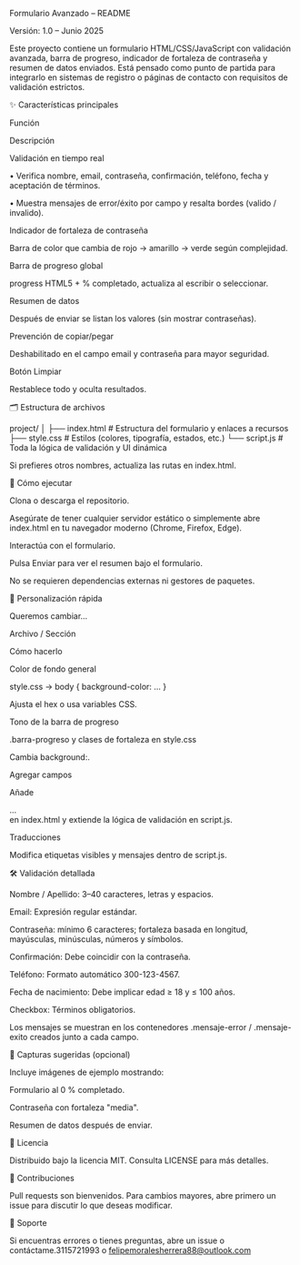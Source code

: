 Formulario Avanzado – README

Versión: 1.0 – Junio 2025

Este proyecto contiene un formulario HTML/CSS/JavaScript con validación avanzada, barra de progreso, indicador de fortaleza de contraseña y resumen de datos enviados. Está pensado como punto de partida para integrarlo en sistemas de registro o páginas de contacto con requisitos de validación estrictos.

✨ Características principales

Función

Descripción

Validación en tiempo real

• Verifica nombre, email, contraseña, confirmación, teléfono, fecha y aceptación de términos.

• Muestra mensajes de error/éxito por campo y resalta bordes (valido / invalido).

Indicador de fortaleza de contraseña

Barra de color que cambia de rojo → amarillo → verde según complejidad.

Barra de progreso global

progress HTML5 + % completado, actualiza al escribir o seleccionar.

Resumen de datos

Después de enviar se listan los valores (sin mostrar contraseñas).

Prevención de copiar/pegar

Deshabilitado en el campo email y contraseña para mayor seguridad.

Botón Limpiar

Restablece todo y oculta resultados.

🗂️ Estructura de archivos

project/
│
├── index.html      # Estructura del formulario y enlaces a recursos
├── style.css       # Estilos (colores, tipografía, estados, etc.)
└── script.js       # Toda la lógica de validación y UI dinámica

Si prefieres otros nombres, actualiza las rutas en index.html.

🚀 Cómo ejecutar

Clona o descarga el repositorio.

Asegúrate de tener cualquier servidor estático o simplemente abre index.html en tu navegador moderno (Chrome, Firefox, Edge).

Interactúa con el formulario.

Pulsa Enviar para ver el resumen bajo el formulario.

No se requieren dependencias externas ni gestores de paquetes.

🔧 Personalización rápida

Queremos cambiar…

Archivo / Sección

Cómo hacerlo

Color de fondo general

style.css → body { background-color: … }

Ajusta el hex o usa variables CSS.

Tono de la barra de progreso

.barra-progreso y clases de fortaleza en style.css

Cambia background:.

Agregar campos

Añade <div class="form-group"> … </div> en index.html y extiende la lógica de validación en script.js.

Traducciones

Modifica etiquetas visibles y mensajes dentro de script.js.

🛠️ Validación detallada

Nombre / Apellido: 3–40 caracteres, letras y espacios.

Email: Expresión regular estándar.

Contraseña: mínimo 6 caracteres; fortaleza basada en longitud, mayúsculas, minúsculas, números y símbolos.

Confirmación: Debe coincidir con la contraseña.

Teléfono: Formato automático 300-123-4567.

Fecha de nacimiento: Debe implicar edad ≥ 18 y ≤ 100 años.

Checkbox: Términos obligatorios.

Los mensajes se muestran en los contenedores .mensaje-error / .mensaje-exito creados junto a cada campo.

📸 Capturas sugeridas (opcional)

Incluye imágenes de ejemplo mostrando:

Formulario al 0 % completado.

Contraseña con fortaleza "media".

Resumen de datos después de enviar.

📄 Licencia

Distribuido bajo la licencia MIT. Consulta LICENSE para más detalles.

🤝 Contribuciones

Pull requests son bienvenidos. Para cambios mayores, abre primero un issue para discutir lo que deseas modificar.

🙋 Soporte

Si encuentras errores o tienes preguntas, abre un issue o contáctame.3115721993 o felipemoralesherrera88@outlook.com